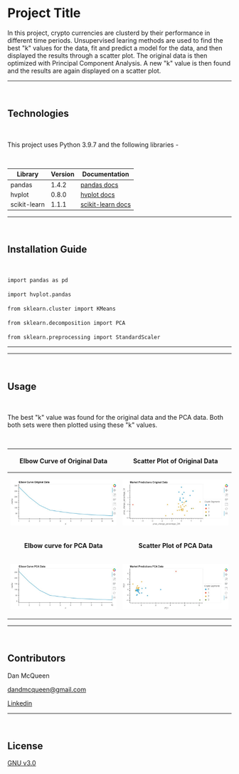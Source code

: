 # Project Title

In this project, crypto currencies are clusterd by their performance in different time periods.  Unsupervised learing methods are used to find the best "k"
values for the data, fit and predict a model for the data, and then displayed the results through a scatter plot.  The original data is then optimized with 
Principal Component Analysis. A new  "k" value is then found and the results are again displayed on a scatter plot.

---

<br/>

## Technologies

<br/>

This project uses Python 3.9.7 and the following libraries - 

<br/>

| Library | Version | Documentation
|----|----|---|
| pandas |1.4.2| [pandas docs](https://pandas.pydata.org/docs)
| hvplot |0.8.0| [hvplot docs](https://hvplot.holoviz.org/)
| scikit-learn |1.1.1| [scikit-learn docs](https://scikit-learn.org/stable/)

---

<br/>

## Installation Guide

<br/>

```
import pandas as pd

import hvplot.pandas

from sklearn.cluster import KMeans

from sklearn.decomposition import PCA

from sklearn.preprocessing import StandardScaler
```
---

---

<br/>

## Usage

<br/>

The best "k" value was found for the original data and the PCA data.  Both both sets were then plotted using these "k" values.

<br/>

|<p align="center">Elbow Curve of Original Data</p>|<p align="center">Scatter Plot of Original Data</p>|
|---|---|
|<p align="center"><img src="images/elbow_original.JPG"/></p>|<p align="center"><img src="images/market_original.JPG"/>
|<p align="center">**Elbow curve for PCA Data**</p>|<p align="center">**Scatter Plot of PCA Data**</p>|
|<p align="center"><img src="images/elbow_pca.JPG"/>|<p align="center"><img src="images/market_pca.JPG"/>|

---

<br/>

## Contributors

Dan McQueen

dandmcqueen@gmail.com

[Linkedin](https://www.linkedin.com/in/dan-mcqueen-4a5980238/)

---

<br/>

## License

[GNU v3.0](LICENSE)
